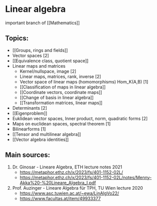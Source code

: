 # Linear algebra
important branch of [[Mathematics]]


## Topics:
- [[Groups, rings and fields]]
- Vector spaces [2]
- [[Equivalence class, quotient space]]
- Linear maps and matrices
	- Kernel/nullspace, image [2]
	- Linear maps, matrices, rank, inverse [2]
	- Vector space of linear maps (homomorphisms) Hom_K(A,B) [1]
	- [[Classification of maps in linear algebra]]
	- [[Coordinate vectors, coordinate maps]]
	- [[Change of basis in linear algebra]]
	- [[Transformation matrices, linear maps]]
- Determinants [2]
- [[Eigenproblem]]
- Euklidean vector spaces, Inner product, norm, quadratic forms [2]
- Maps on euclidean spaces, spectral theorem [1]
- Bilinearforms [1]
- [[Tensor and multilinear algebra]] 
- [[Vector algebra identities]]


## Main sources:
1. Dr. Ginosar - Lineare Algebra, ETH lecture notes 2021
	- https://metaphor.ethz.ch/x/2023/fs/401-1152-02L/
	- https://metaphor.ethz.ch/x/2023/fs/401-1152-02L/notes/Menny-Akka%20-%20Lineare_Algebra_I.pdf
2. Prof. Auzinger - Lineare Algebra für TPH, TU Wien lecture 2020
	- https://www.asc.tuwien.ac.at/~ewa/LinAlgVo22/
	- https://www.facultas.at/item/49933377

